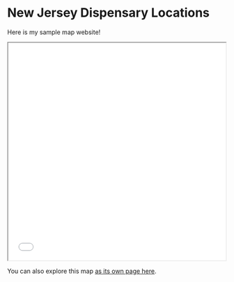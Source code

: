 # New Jersey Dispensary Locations

Here is my sample map website!

<iframe src= "nj_dispensary.html" height = '500' width = '500'></iframe>

You can also explore this map [as its own page here](nj_dispensaries.html).

